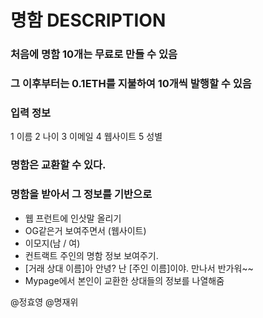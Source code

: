# 명함 DESCRIPTION

### 처음에 명함 10개는 무료로 만들 수 있음

### 그 이후부터는 0.1ETH를 지불하여 10개씩 발행할 수 있음

### 입력 정보

1 이름
2 나이
3 이메일
4 웹사이트
5 성별

### 명함은 교환할 수 있다.

### 명함을 받아서 그 정보를 기반으로

- 웹 프런트에 인삿말 올리기
- OG같은거 보여주면서 (웹사이트)
- 이모지(남 / 여)
- 컨트랙트 주인의 명함 정보 보여주기.
- [거래 상대 이름]아 안녕? 난 [주인 이름]이야. 만나서 반가워~~
- Mypage에서 본인이 교환한 상대들의 정보를 나열해줌

@정효영
@명재위
